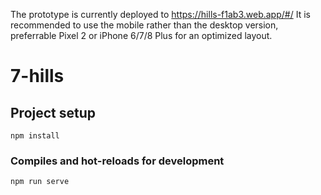 The prototype is currently deployed to https://hills-f1ab3.web.app/#/
It is recommended to use the mobile rather than the desktop version, preferrable Pixel 2 or iPhone 6/7/8 Plus for an optimized layout. 



# 7-hills

## Project setup
```
npm install
```

### Compiles and hot-reloads for development
```
npm run serve
```


